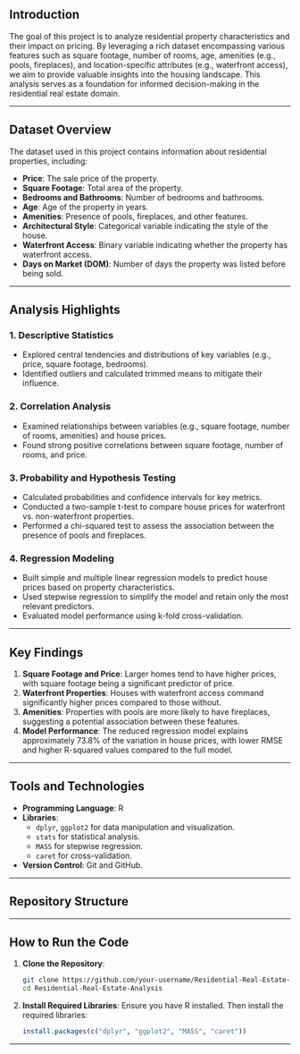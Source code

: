 

## Introduction

The goal of this project is to analyze residential property characteristics and their impact on pricing. By leveraging a rich dataset encompassing various features such as square footage, number of rooms, age, amenities (e.g., pools, fireplaces), and location-specific attributes (e.g., waterfront access), we aim to provide valuable insights into the housing landscape. This analysis serves as a foundation for informed decision-making in the residential real estate domain.

---

## Dataset Overview

The dataset used in this project contains information about residential properties, including:

- **Price**: The sale price of the property.
- **Square Footage**: Total area of the property.
- **Bedrooms and Bathrooms**: Number of bedrooms and bathrooms.
- **Age**: Age of the property in years.
- **Amenities**: Presence of pools, fireplaces, and other features.
- **Architectural Style**: Categorical variable indicating the style of the house.
- **Waterfront Access**: Binary variable indicating whether the property has waterfront access.
- **Days on Market (DOM)**: Number of days the property was listed before being sold.

---

## Analysis Highlights

### 1. **Descriptive Statistics**
   - Explored central tendencies and distributions of key variables (e.g., price, square footage, bedrooms).
   - Identified outliers and calculated trimmed means to mitigate their influence.

### 2. **Correlation Analysis**
   - Examined relationships between variables (e.g., square footage, number of rooms, amenities) and house prices.
   - Found strong positive correlations between square footage, number of rooms, and price.

### 3. **Probability and Hypothesis Testing**
   - Calculated probabilities and confidence intervals for key metrics.
   - Conducted a two-sample t-test to compare house prices for waterfront vs. non-waterfront properties.
   - Performed a chi-squared test to assess the association between the presence of pools and fireplaces.

### 4. **Regression Modeling**
   - Built simple and multiple linear regression models to predict house prices based on property characteristics.
   - Used stepwise regression to simplify the model and retain only the most relevant predictors.
   - Evaluated model performance using k-fold cross-validation.

---

## Key Findings

1. **Square Footage and Price**: Larger homes tend to have higher prices, with square footage being a significant predictor of price.
2. **Waterfront Properties**: Houses with waterfront access command significantly higher prices compared to those without.
3. **Amenities**: Properties with pools are more likely to have fireplaces, suggesting a potential association between these features.
4. **Model Performance**: The reduced regression model explains approximately 73.8% of the variation in house prices, with lower RMSE and higher R-squared values compared to the full model.

---

## Tools and Technologies

- **Programming Language**: R
- **Libraries**:
  - `dplyr`, `ggplot2` for data manipulation and visualization.
  - `stats` for statistical analysis.
  - `MASS` for stepwise regression.
  - `caret` for cross-validation.
- **Version Control**: Git and GitHub.

---

## Repository Structure

---

## How to Run the Code

1. **Clone the Repository**:
   ```bash
   git clone https://github.com/your-username/Residential-Real-Estate-Analysis.git
   cd Residential-Real-Estate-Analysis
   ```

2. **Install Required Libraries**:
   Ensure you have R installed. Then install the required libraries:
   ```R
   install.packages(c("dplyr", "ggplot2", "MASS", "caret"))
   ```
---

